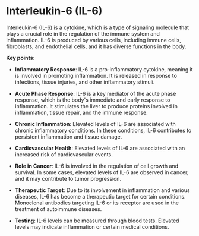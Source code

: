 [//]: # (source: ?)
[//]: # (abbr: IL-6)
[//]: # (tags: cytokines molecules components)

# Interleukin-6 (IL-6)

Interleukin-6 (IL-6) is a cytokine, which is a type of signaling molecule that plays a crucial role in the regulation of the immune system and inflammation. IL-6 is produced by various cells, including immune cells, fibroblasts, and endothelial cells, and it has diverse functions in the body.

**Key points**:

* **Inflammatory Response**: IL-6 is a pro-inflammatory cytokine, meaning it is involved in promoting inflammation. It is released in response to infections, tissue injuries, and other inflammatory stimuli.

* **Acute Phase Response**: IL-6 is a key mediator of the acute phase response, which is the body's immediate and early response to inflammation. It stimulates the liver to produce proteins involved in inflammation, tissue repair, and the immune response.

* **Chronic Inflammation**: Elevated levels of IL-6 are associated with chronic inflammatory conditions. In these conditions, IL-6 contributes to persistent inflammation and tissue damage.

* **Cardiovascular Health**: Elevated levels of IL-6 are associated with an increased risk of cardiovascular events.

* **Role in Cancer**: IL-6 is involved in the regulation of cell growth and survival. In some cases, elevated levels of IL-6 are observed in cancer, and it may contribute to tumor progression.

* **Therapeutic Target**: Due to its involvement in inflammation and various diseases, IL-6 has become a therapeutic target for certain conditions. Monoclonal antibodies targeting IL-6 or its receptor are used in the treatment of autoimmune diseases.

* **Testing**: IL-6 levels can be measured through blood tests. Elevated levels may indicate inflammation or certain medical conditions.
